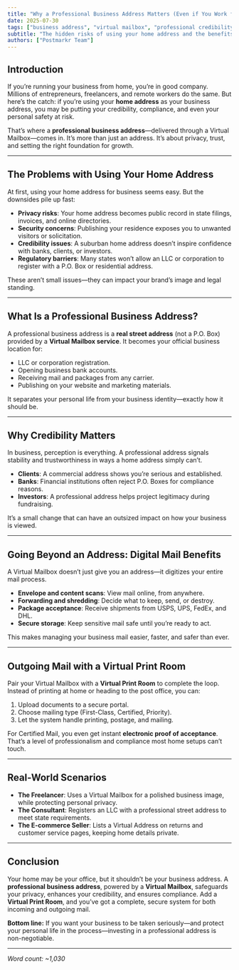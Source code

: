 ```yaml
---
title: "Why a Professional Business Address Matters (Even if You Work from Home)"
date: 2025-07-30
tags: ["business address", "virtual mailbox", "professional credibility", "remote business"]
subtitle: "The hidden risks of using your home address and the benefits of going virtual."
authors: ["Postmarkr Team"]
---
```


## Introduction

If you’re running your business from home, you’re in good company. Millions of entrepreneurs, freelancers, and remote workers do the same. But here’s the catch: if you’re using your **home address** as your business address, you may be putting your credibility, compliance, and even your personal safety at risk.  

That’s where a **professional business address**—delivered through a Virtual Mailbox—comes in. It’s more than just an address. It’s about privacy, trust, and setting the right foundation for growth.  

---

## The Problems with Using Your Home Address

At first, using your home address for business seems easy. But the downsides pile up fast:  

- **Privacy risks**: Your home address becomes public record in state filings, invoices, and online directories.  
- **Security concerns**: Publishing your residence exposes you to unwanted visitors or solicitation.  
- **Credibility issues**: A suburban home address doesn’t inspire confidence with banks, clients, or investors.  
- **Regulatory barriers**: Many states won’t allow an LLC or corporation to register with a P.O. Box or residential address.  

These aren’t small issues—they can impact your brand’s image and legal standing.  

---

## What Is a Professional Business Address?

A professional business address is a **real street address** (not a P.O. Box) provided by a **Virtual Mailbox service**. It becomes your official business location for:  

- LLC or corporation registration.  
- Opening business bank accounts.  
- Receiving mail and packages from any carrier.  
- Publishing on your website and marketing materials.  

It separates your personal life from your business identity—exactly how it should be.  

---

## Why Credibility Matters

In business, perception is everything. A professional address signals stability and trustworthiness in ways a home address simply can’t.  

- **Clients**: A commercial address shows you’re serious and established.  
- **Banks**: Financial institutions often reject P.O. Boxes for compliance reasons.  
- **Investors**: A professional address helps project legitimacy during fundraising.  

It’s a small change that can have an outsized impact on how your business is viewed.  

---

## Going Beyond an Address: Digital Mail Benefits

A Virtual Mailbox doesn’t just give you an address—it digitizes your entire mail process.  

- **Envelope and content scans**: View mail online, from anywhere.  
- **Forwarding and shredding**: Decide what to keep, send, or destroy.  
- **Package acceptance**: Receive shipments from USPS, UPS, FedEx, and DHL.  
- **Secure storage**: Keep sensitive mail safe until you’re ready to act.  

This makes managing your business mail easier, faster, and safer than ever.  

---

## Outgoing Mail with a Virtual Print Room

Pair your Virtual Mailbox with a **Virtual Print Room** to complete the loop. Instead of printing at home or heading to the post office, you can:  

1. Upload documents to a secure portal.  
2. Choose mailing type (First-Class, Certified, Priority).  
3. Let the system handle printing, postage, and mailing.  

For Certified Mail, you even get instant **electronic proof of acceptance**. That’s a level of professionalism and compliance most home setups can’t touch.  

---

## Real-World Scenarios

- **The Freelancer**: Uses a Virtual Mailbox for a polished business image, while protecting personal privacy.  
- **The Consultant**: Registers an LLC with a professional street address to meet state requirements.  
- **The E-commerce Seller**: Lists a Virtual Address on returns and customer service pages, keeping home details private.  

---

## Conclusion

Your home may be your office, but it shouldn’t be your business address. A **professional business address**, powered by a **Virtual Mailbox**, safeguards your privacy, enhances your credibility, and ensures compliance. Add a **Virtual Print Room**, and you’ve got a complete, secure system for both incoming and outgoing mail.  

**Bottom line:** If you want your business to be taken seriously—and protect your personal life in the process—investing in a professional address is non-negotiable.  

---
*Word count: ~1,030*
